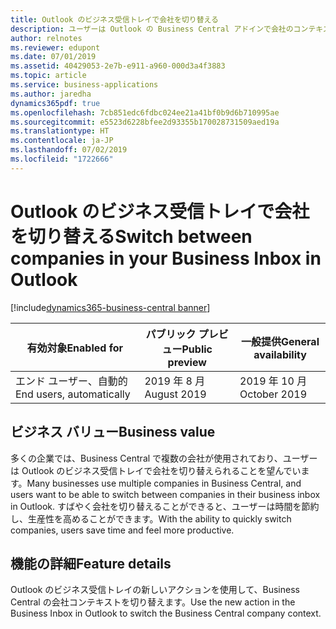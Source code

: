 ```yaml
---
title: Outlook のビジネス受信トレイで会社を切り替える
description: ユーザーは Outlook の Business Central アドインで会社のコンテキストを変更できます。
author: relnotes
ms.reviewer: edupont
ms.date: 07/01/2019
ms.assetid: 40429053-2e7b-e911-a960-000d3a4f3883
ms.topic: article
ms.service: business-applications
ms.author: jaredha
dynamics365pdf: true
ms.openlocfilehash: 7cb851edc6fdbc024ee21a41bf0b9d6b710995ae
ms.sourcegitcommit: e5523d6228bfee2d93355b170028731509aed19a
ms.translationtype: HT
ms.contentlocale: ja-JP
ms.lasthandoff: 07/02/2019
ms.locfileid: "1722666"
---
```

# <a name="switch-between-companies-in-your-business-inbox-in-outlook"></a><span data-ttu-id="a2622-103">Outlook のビジネス受信トレイで会社を切り替える</span><span class="sxs-lookup"><span data-stu-id="a2622-103">Switch between companies in your Business Inbox in Outlook</span></span>
[!include[dynamics365-business-central banner](../includes/dynamics365-business-central.md)]

| <span data-ttu-id="a2622-104">有効対象</span><span class="sxs-lookup"><span data-stu-id="a2622-104">Enabled for</span></span>    |  <span data-ttu-id="a2622-105">パブリック プレビュー</span><span class="sxs-lookup"><span data-stu-id="a2622-105">Public preview</span></span> | <span data-ttu-id="a2622-106">一般提供</span><span class="sxs-lookup"><span data-stu-id="a2622-106">General availability</span></span> | 
| ---------- | ---------- |---------- |
|<span data-ttu-id="a2622-107">エンド ユーザー、自動的</span><span class="sxs-lookup"><span data-stu-id="a2622-107">End users, automatically</span></span>|<span data-ttu-id="a2622-108">2019 年 8 月</span><span class="sxs-lookup"><span data-stu-id="a2622-108">August 2019</span></span>| <span data-ttu-id="a2622-109">2019 年 10 月</span><span class="sxs-lookup"><span data-stu-id="a2622-109">October 2019</span></span>|


## <a name="business-value"></a><span data-ttu-id="a2622-110">ビジネス バリュー</span><span class="sxs-lookup"><span data-stu-id="a2622-110">Business value</span></span>
<!-- bv start -->
<span data-ttu-id="a2622-111">多くの企業では、Business Central で複数の会社が使用されており、ユーザーは Outlook のビジネス受信トレイで会社を切り替えられることを望んでいます。</span><span class="sxs-lookup"><span data-stu-id="a2622-111">Many businesses use multiple companies in Business Central, and users want to be able to switch between companies in their business inbox in Outlook.</span></span> <span data-ttu-id="a2622-112">すばやく会社を切り替えることができると、ユーザーは時間を節約し、生産性を高めることができます。</span><span class="sxs-lookup"><span data-stu-id="a2622-112">With the ability to quickly switch companies, users save time and feel more productive.</span></span>
<!-- bv end -->



## <a name="feature-details"></a><span data-ttu-id="a2622-113">機能の詳細</span><span class="sxs-lookup"><span data-stu-id="a2622-113">Feature details</span></span>
<!--feature detail start -->
<span data-ttu-id="a2622-114">Outlook のビジネス受信トレイの新しいアクションを使用して、Business Central の会社コンテキストを切り替えます。</span><span class="sxs-lookup"><span data-stu-id="a2622-114">Use the new action in the Business Inbox in Outlook to switch the Business Central company context.</span></span>
<!--feature detail end -->










